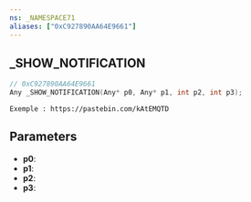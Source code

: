 ```yaml
---
ns: _NAMESPACE71
aliases: ["0xC927890AA64E9661"]
---
```

## _SHOW_NOTIFICATION

```c
// 0xC927890AA64E9661
Any _SHOW_NOTIFICATION(Any* p0, Any* p1, int p2, int p3);
```

```
Exemple : https://pastebin.com/kAtEMQTD
```

## Parameters
* **p0**:
* **p1**:
* **p2**:
* **p3**:
